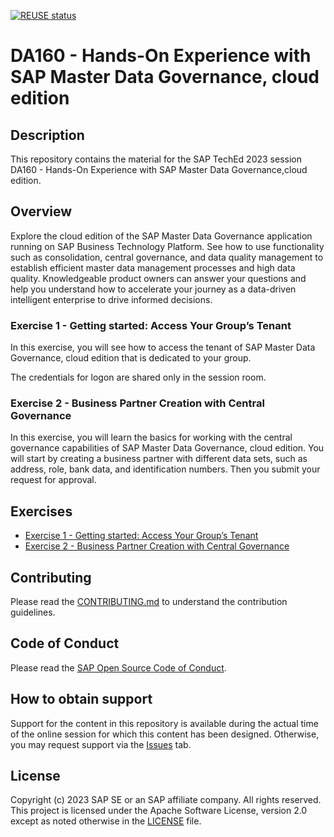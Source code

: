 [![REUSE status](https://api.reuse.software/badge/github.com/SAP-samples/teched2023-DA160)](https://api.reuse.software/info/github.com/SAP-samples/teched2023-DA160)

# DA160 - Hands-On Experience with SAP Master Data Governance, cloud edition

## Description

This repository contains the material for the SAP TechEd 2023 session DA160 - Hands-On Experience with SAP Master Data Governance,cloud edition.  

## Overview

Explore the cloud edition of the SAP Master Data Governance application running on SAP Business Technology Platform. See how to use functionality such as consolidation, central governance, and data quality management to establish efficient master data management processes and high data quality. Knowledgeable product owners can answer your questions and help you understand how to accelerate your journey as a data-driven intelligent enterprise to drive informed decisions.

### Exercise 1 - Getting started: Access Your Group’s Tenant

In this exercise, you will see how to access the tenant of SAP Master Data Governance, cloud edition that is dedicated to your group.

The credentials for logon are shared only in the session room.

### Exercise 2 - Business Partner Creation with Central Governance

In this exercise, you will learn the basics for working with the central governance capabilities of SAP Master Data Governance, cloud edition. You will start by creating a business partner with different data sets, such as address, role, bank data, and identification numbers. Then you submit your request for approval.

## Exercises

- [Exercise 1 - Getting started: Access Your Group’s Tenant](exercises/ex1/)
- [Exercise 2 - Business Partner Creation with Central Governance](exercises/ex2/)

## Contributing

Please read the [CONTRIBUTING.md](./CONTRIBUTING.md) to understand the contribution guidelines.

## Code of Conduct

Please read the [SAP Open Source Code of Conduct](https://github.com/SAP-samples/.github/blob/main/CODE_OF_CONDUCT.md).

## How to obtain support

Support for the content in this repository is available during the actual time of the online session for which this content has been designed. Otherwise, you may request support via the [Issues](../../issues) tab.

## License

Copyright (c) 2023 SAP SE or an SAP affiliate company. All rights reserved. This project is licensed under the Apache Software License, version 2.0 except as noted otherwise in the [LICENSE](LICENSES/Apache-2.0.txt) file.
